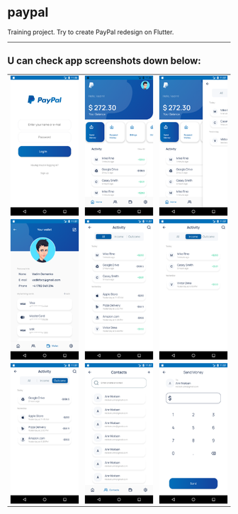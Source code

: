 # paypal
Training project. Try to create PayPal redesign on Flutter.

---

## U can check app screenshots down below:

<!--
<img src="https://raw.githubusercontent.com/syth0le/Flutter_PayPal/main/screenshots/auth.png" alt="auth"/>
<img src="https://raw.githubusercontent.com/syth0le/Flutter_PayPal/main/screenshots/home.png" alt="home"/>
<img src="https://raw.githubusercontent.com/syth0le/Flutter_PayPal/main/screenshots/swipe.png" alt="swipe"/>
<img src="https://raw.githubusercontent.com/syth0le/Flutter_PayPal/main/screenshots/wallet.png" alt="wallet"/>
<img src="https://raw.githubusercontent.com/syth0le/Flutter_PayPal/main/screenshots/activity_all.png" alt="activity_all"/>
<img src="https://raw.githubusercontent.com/syth0le/Flutter_PayPal/main/screenshots/activity_outcome.png" alt="activity_outcome"/>
<img src="https://raw.githubusercontent.com/syth0le/Flutter_PayPal/main/screenshots/activity_income.png" alt="activity_income"/>
<img src="https://raw.githubusercontent.com/syth0le/Flutter_PayPal/main/screenshots/contacts.png" alt="contacts"/>
<img src="https://raw.githubusercontent.com/syth0le/Flutter_PayPal/main/screenshots/send_money.png" alt="send_money"/>
-->

| | | |
|------------|-------------|-------------|
|<img src="https://raw.githubusercontent.com/syth0le/Flutter_PayPal/main/screenshots/auth.png" alt="auth"/>|<img src="https://raw.githubusercontent.com/syth0le/Flutter_PayPal/main/screenshots/home.png" alt="home"/>|<img src="https://raw.githubusercontent.com/syth0le/Flutter_PayPal/main/screenshots/swipe.png" alt="swipe"/>|
|<img src="https://raw.githubusercontent.com/syth0le/Flutter_PayPal/main/screenshots/wallet.png" alt="wallet"/>|<img src="https://raw.githubusercontent.com/syth0le/Flutter_PayPal/main/screenshots/activity_all.png" alt="activity_all"/>|<img src="https://raw.githubusercontent.com/syth0le/Flutter_PayPal/main/screenshots/activity_outcome.png" alt="activity_outcome"/>|
|<img src="https://raw.githubusercontent.com/syth0le/Flutter_PayPal/main/screenshots/activity_income.png" alt="activity_income"/> |<img src="https://raw.githubusercontent.com/syth0le/Flutter_PayPal/main/screenshots/contacts.png" alt="contacts"/>|<img src="https://raw.githubusercontent.com/syth0le/Flutter_PayPal/main/screenshots/send_money.png" alt="send_money"/>|


<!--
| <img src="https://raw.githubusercontent.com/syth0le/Flutter_PayPal/main/screenshots/auth.png" alt="auth"/> 
| <img src="https://raw.githubusercontent.com/syth0le/Flutter_PayPal/main/screenshots/home.png" alt="home"/>
| <img src="https://raw.githubusercontent.com/syth0le/Flutter_PayPal/main/screenshots/swipe.png" alt="swipe"/> | 
| <img src="https://raw.githubusercontent.com/syth0le/Flutter_PayPal/main/screenshots/wallet.png" alt="wallet"/>
| <img src="https://raw.githubusercontent.com/syth0le/Flutter_PayPal/main/screenshots/activity_all.png" alt="activity_all"/> 
| <img src="https://raw.githubusercontent.com/syth0le/Flutter_PayPal/main/screenshots/activity_outcome.png" alt="activity_outcome"/> |
| <img src="https://raw.githubusercontent.com/syth0le/Flutter_PayPal/main/screenshots/activity_income.png" alt="activity_income"/> 
| <img src="https://raw.githubusercontent.com/syth0le/Flutter_PayPal/main/screenshots/contacts.png" alt="contacts"/>
| <img src="https://raw.githubusercontent.com/syth0le/Flutter_PayPal/main/screenshots/send_money.png" alt="send_money"/>|-->
